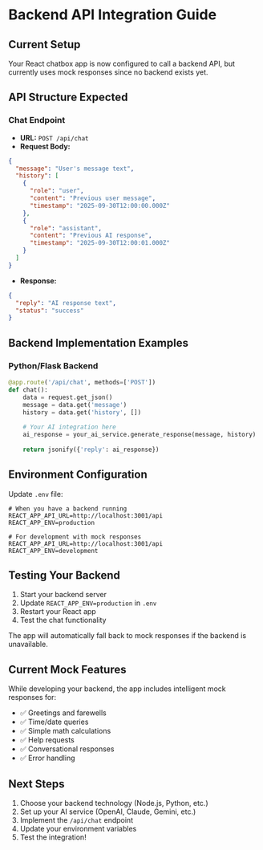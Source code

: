 # Backend API Integration Guide

## Current Setup

Your React chatbox app is now configured to call a backend API, but currently uses mock responses since no backend exists yet.

## API Structure Expected

### Chat Endpoint
- **URL:** `POST /api/chat`
- **Request Body:**
```json
{
  "message": "User's message text",
  "history": [
    {
      "role": "user",
      "content": "Previous user message",
      "timestamp": "2025-09-30T12:00:00.000Z"
    },
    {
      "role": "assistant", 
      "content": "Previous AI response",
      "timestamp": "2025-09-30T12:00:01.000Z"
    }
  ]
}
```

- **Response:**
```json
{
  "reply": "AI response text",
  "status": "success"
}
```

## Backend Implementation Examples

### Python/Flask Backend

```python
@app.route('/api/chat', methods=['POST'])
def chat():
    data = request.get_json()
    message = data.get('message')
    history = data.get('history', [])
    
    # Your AI integration here
    ai_response = your_ai_service.generate_response(message, history)
    
    return jsonify({'reply': ai_response})
```

## Environment Configuration

Update `.env` file:

```env
# When you have a backend running
REACT_APP_API_URL=http://localhost:3001/api
REACT_APP_ENV=production

# For development with mock responses
REACT_APP_API_URL=http://localhost:3001/api  
REACT_APP_ENV=development
```

## Testing Your Backend

1. Start your backend server
2. Update `REACT_APP_ENV=production` in `.env`
3. Restart your React app
4. Test the chat functionality

The app will automatically fall back to mock responses if the backend is unavailable.

## Current Mock Features

While developing your backend, the app includes intelligent mock responses for:

- ✅ Greetings and farewells
- ✅ Time/date queries  
- ✅ Simple math calculations
- ✅ Help requests
- ✅ Conversational responses
- ✅ Error handling

## Next Steps

1. Choose your backend technology (Node.js, Python, etc.)
2. Set up your AI service (OpenAI, Claude, Gemini, etc.)
3. Implement the `/api/chat` endpoint
4. Update your environment variables
5. Test the integration!